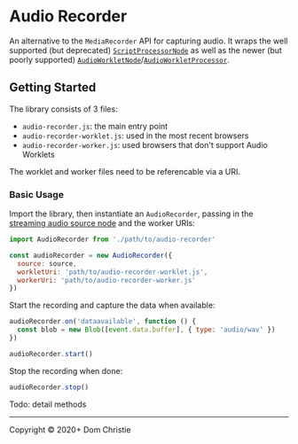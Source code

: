 # Audio Recorder

An alternative to the `MediaRecorder` API for capturing audio. It wraps the well supported (but deprecated) [`ScriptProcessorNode`](https://developer.mozilla.org/en-US/docs/Web/API/ScriptProcessorNode) as well as the newer (but poorly supported) [`AudioWorkletNode`](https://developer.mozilla.org/en-US/docs/Web/API/AudioWorkletNode)/[`AudioWorkletProcessor`](https://developer.mozilla.org/en-US/docs/Web/API/AudioWorkletProcessor).

## Getting Started

The library consists of 3 files:

- `audio-recorder.js`: the main entry point
- `audio-recorder-worklet.js`: used in the most recent browsers
- `audio-recorder-worker.js`: used browsers that don't support Audio Worklets

The worklet and worker files need to be referencable via a URI.

### Basic Usage

Import the library, then instantiate an `AudioRecorder`, passing in the [streaming audio source node](https://developer.mozilla.org/en-US/docs/Web/API/MediaStreamAudioSourceNode) and the worker URIs:

```js
import AudioRecorder from './path/to/audio-recorder'

const audioRecorder = new AudioRecorder({
  source: source,
  workletUri: 'path/to/audio-recorder-worklet.js',
  workerUri: 'path/to/audio-recorder-worker.js'
})
```

Start the recording and capture the data when available:

```js
audioRecorder.on('dataavailable', function () {
  const blob = new Blob([event.data.buffer], { type: 'audio/wav' })
})

audioRecorder.start()
```

Stop the recording when done:

```js
audioRecorder.stop()
```

Todo: detail methods

---

Copyright © 2020+ Dom Christie
